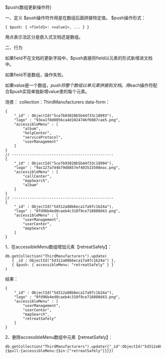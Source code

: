 
$push(数组更新操作符)

一、定义
$push操作符作用是在数组后面拼接特定值。
$push操作形式：
```
{ $push: { <field1>: <value1>, ... } }
```

用点表示法区分<field>是嵌入式文档还是数组。

二、行为

如果field不在文档的更新字段中，$push直接将field以元素的形式新增进文档中。

如果field不是数组，操作失败。

如果value是一个数组，$push将整个数组以单元素拼接到文档。用$each操作符配合$push实现单独新增value里的每个元素。



场景：
collection：ThirdManufacturers
data-form：
```
{ 
    "_id" : ObjectId("5ce7b93028b5b44f33c18993"), 
    "logo" : "93ea1f8d0056ca4d1024746f6087cae5.png", 
    "accessibleMenu" : [
        "album", 
        "helpCenter", 
        "serviceProtocol", 
        "userManagement"
    ]
}
// ----------------------------------------------
{ 
    "_id" : ObjectId("5ce7b93028b5b44f33c18994"), 
    "logo" : "9ac127a744b79d8857ef403515508eac.png", 
    "accessibleMenu" : [
        "callCenter", 
        "mapSearch", 
        "album"
    ]
}
// ----------------------------------------------
{ 
    "_id" : ObjectId("5d312a88b6eca17a97c1b24a"), 
    "logo" : "0fd96b4ed0caeb4c310f9ce716080d43.png", 
    "accessibleMenu" : [
        "userManagement", 
        "userCenter", 
        "mapSearch" 
    ]
}
```

1、在accessibleMenu数组增加元素【retreatSafely】：
```
db.getCollection("ThirdManufacturers").update(
   { _id : ObjectId("5d312a88b6eca17a97c1b24a") },
   { $push: { accessibleMenu: "retreatSafely" } }
)
```
结果：
```
{ 
    "_id" : ObjectId("5d312a88b6eca17a97c1b24a"), 
    "logo" : "0fd96b4ed0caeb4c310f9ce716080d43.png", 
    "accessibleMenu" : [
        "userManagement", 
        "userCenter", 
        "mapSearch", 
        "retreatSafely"
    ]
}
```

2、删除accessibleMenu数组中元素【retreatSafely】：
```
db.getCollection("ThirdManufacturers").update({"_id":ObjectId("5d312a88b6eca17a97c1b24a")},{$pull:{accessibleMenu:{$in:["retreatSafely"]}}})
```




